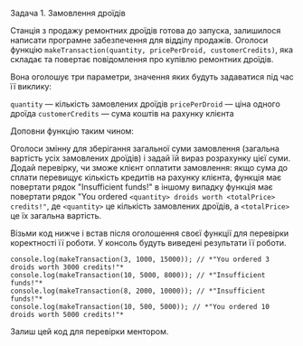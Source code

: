 ﻿Задача 1. Замовлення дроїдів

Станція з продажу ремонтних дроїдів готова до запуска, залишилося написати програмне забезпечення для відділу продажів. Оголоси функцію ```makeTransaction(quantity, pricePerDroid, customerCredits)```, яка складає та повертає повідомлення про купівлю ремонтних дроїдів.

Вона оголошує три параметри, значення яких будуть задаватися під час її виклику:

```quantity``` — кількість замовлених дроїдів
```pricePerDroid``` — ціна одного дроїда
```customerCredits``` — сума коштів на рахунку клієнта

Доповни функцію таким чином:

Оголоси змінну для зберігання загальної суми замовлення (загальна вартість усіх замовлених дроїдів) і задай їй вираз розрахунку цієї суми.
Додай перевірку, чи зможе клієнт оплатити замовлення:
якщо сума до сплати перевищує кількість кредитів на рахунку клієнта, функція має повертати рядок "Insufficient funds!"
в іншому випадку функція має повертати рядок "You ordered ```<quantity> droids worth <totalPrice> credits!"```, де ```<quantity>``` це кількість замовлених дроїдів, а ```<totalPrice>``` це їх загальна вартість.


Візьми код нижче і встав після оголошення своєї функції для перевірки коректності її роботи. У консоль будуть виведені результати її роботи.

```console.log(makeTransaction(5, 3000, 23000)); // *"You ordered 5 droids worth 15000 credits!"*
console.log(makeTransaction(3, 1000, 15000)); // *"You ordered 3 droids worth 3000 credits!"*
console.log(makeTransaction(10, 5000, 8000)); // *"Insufficient funds!"*
console.log(makeTransaction(8, 2000, 10000)); // *"Insufficient funds!"*
console.log(makeTransaction(10, 500, 5000)); // *"You ordered 10 droids worth 5000 credits!"*
```

Залиш цей код для перевірки ментором.

